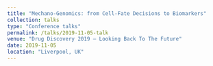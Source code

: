 ```yaml
---
title: "Mechano-Genomics: from Cell-Fate Decisions to Biomarkers"
collection: talks
type: "Conference talks"
permalink: /talks/2019-11-05-talk
venue: "Drug Discovery 2019 – Looking Back To The Future"
date: 2019-11-05
location: "Liverpool, UK"
---
```

